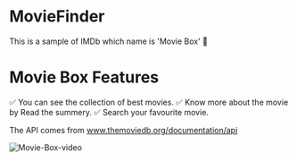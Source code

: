# MovieFinder

This is a sample of IMDb which name is 'Movie Box' 🎥

# Movie Box Features

✅ You can see the collection of best movies.
✅ Know more about the movie by Read the summery.
✅ Search your favourite movie.

The API comes from www.themoviedb.org/documentation/api

![Movie-Box-video]()
